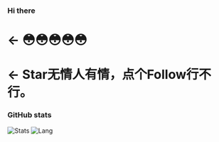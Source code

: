 ### Hi there 

# ← 😳😳😳😳😳

# ← Star无情人有情，点个Follow行不行。

### GitHub stats

![Stats](https://github-readme-stats.vercel.app/api?username=A2gel)
![Lang](https://github-readme-stats.vercel.app/api/top-langs/?username=A2gel&layout=compact)
